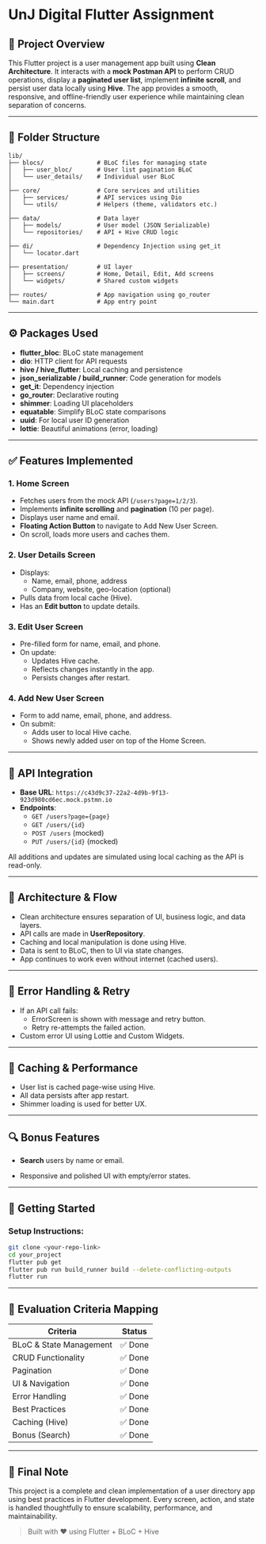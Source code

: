 # UnJ Digital Flutter Assignment

## 📱 Project Overview

This Flutter project is a user management app built using **Clean Architecture**. It interacts with a **mock Postman API** to perform CRUD operations, display a **paginated user list**, implement **infinite scroll**, and persist user data locally using **Hive**. The app provides a smooth, responsive, and offline-friendly user experience while maintaining clean separation of concerns.

---

## 📁 Folder Structure

```
lib/
├── blocs/               # BLoC files for managing state
│   ├── user_bloc/       # User list pagination BLoC
│   └── user_details/    # Individual user BLoC
│
├── core/                # Core services and utilities
│   ├── services/        # API services using Dio
│   └── utils/           # Helpers (theme, validators etc.)
│
├── data/                # Data layer
│   ├── models/          # User model (JSON Serializable)
│   └── repositories/    # API + Hive CRUD logic
│
├── di/                  # Dependency Injection using get_it
│   └── locator.dart
│
├── presentation/        # UI layer
│   ├── screens/         # Home, Detail, Edit, Add screens
│   └── widgets/         # Shared custom widgets
│
├── routes/              # App navigation using go_router
└── main.dart            # App entry point
```

---

## ⚙ Packages Used

- **flutter_bloc**: BLoC state management
- **dio**: HTTP client for API requests
- **hive / hive_flutter**: Local caching and persistence
- **json_serializable / build_runner**: Code generation for models
- **get_it**: Dependency injection
- **go_router**: Declarative routing
- **shimmer**: Loading UI placeholders
- **equatable**: Simplify BLoC state comparisons
- **uuid**: For local user ID generation
- **lottie**: Beautiful animations (error, loading)

---

## ✅ Features Implemented

### 1. Home Screen

- Fetches users from the mock API (`/users?page=1/2/3`).
- Implements **infinite scrolling** and **pagination** (10 per page).
- Displays user name and email.
- **Floating Action Button** to navigate to Add New User Screen.
- On scroll, loads more users and caches them.

### 2. User Details Screen

- Displays:
  - Name, email, phone, address
  - Company, website, geo-location (optional)
- Pulls data from local cache (Hive).
- Has an **Edit button** to update details.

### 3. Edit User Screen

- Pre-filled form for name, email, and phone.
- On update:
  - Updates Hive cache.
  - Reflects changes instantly in the app.
  - Persists changes after restart.

### 4. Add New User Screen

- Form to add name, email, phone, and address.
- On submit:
  - Adds user to local Hive cache.
  - Shows newly added user on top of the Home Screen.

---

## 🔧 API Integration

- **Base URL**: `https://c43d9c37-22a2-4d9b-9f13-923d980cd6ec.mock.pstmn.io`
- **Endpoints**:
  - `GET /users?page={page}`
  - `GET /users/{id}`
  - `POST /users` (mocked)
  - `PUT /users/{id}` (mocked)

All additions and updates are simulated using local caching as the API is read-only.

---

## 🧠 Architecture & Flow

- Clean architecture ensures separation of UI, business logic, and data layers.
- API calls are made in **UserRepository**.
- Caching and local manipulation is done using Hive.
- Data is sent to BLoC, then to UI via state changes.
- App continues to work even without internet (cached users).

---

## 🔁 Error Handling & Retry

- If an API call fails:
  - ErrorScreen is shown with message and retry button.
  - Retry re-attempts the failed action.
- Custom error UI using Lottie and Custom Widgets.

---

## 💾 Caching & Performance

- User list is cached page-wise using Hive.
- All data persists after app restart.
- Shimmer loading is used for better UX.

---

## 🔍 Bonus Features

- **Search** users by name or email.

- Responsive and polished UI with empty/error states.

---

## 🚀 Getting Started

### Setup Instructions:

```bash
git clone <your-repo-link>
cd your_project
flutter pub get
flutter pub run build_runner build --delete-conflicting-outputs
flutter run
```

---

## 📌 Evaluation Criteria Mapping

| Criteria                | Status  |
| ----------------------- | ------- |
| BLoC & State Management | ✅ Done |
| CRUD Functionality      | ✅ Done |
| Pagination              | ✅ Done |
| UI & Navigation         | ✅ Done |
| Error Handling          | ✅ Done |
| Best Practices          | ✅ Done |
| Caching (Hive)          | ✅ Done |
| Bonus (Search)          | ✅ Done |

---

## 🙌 Final Note

This project is a complete and clean implementation of a user directory app using best practices in Flutter development. Every screen, action, and state is handled thoughtfully to ensure scalability, performance, and maintainability.

> Built with ❤️ using Flutter + BLoC + Hive
